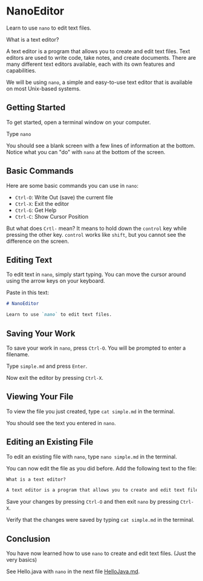 # NanoEditor

Learn to use `nano` to edit text files.

What is a text editor?

A text editor is a program that allows you to create and edit text files.
Text editors are used to write code, take notes, and create documents.
There are many different text editors available, each with its own features and capabilities.

We will be using `nano`, a simple and easy-to-use text editor that is available on most Unix-based systems.

## Getting Started

To get started, open a terminal window on your computer.

Type `nano`

You should see a blank screen with a few lines of information at the bottom.
Notice what you can "do" with `nano` at the bottom of the screen.

## Basic Commands

Here are some basic commands you can use in `nano`:

- `Ctrl-O`: Write Out (save) the current file
- `Ctrl-X`: Exit the editor
- `Ctrl-G`: Get Help
- `Ctrl-C`: Show Cursor Position

But what does `Crtl-` mean? It means to hold down the `control` key while pressing the other key.
`control` works like `shift`, but you cannot see the difference on the screen.

## Editing Text

To edit text in `nano`, simply start typing.
You can move the cursor around using the arrow keys on your keyboard.

Paste in this text:

```markdown
# NanoEditor

Learn to use `nano` to edit text files.
```

## Saving Your Work

To save your work in `nano`, press `Ctrl-O`.
You will be prompted to enter a filename.

Type `simple.md` and press `Enter`.

Now exit the editor by pressing `Ctrl-X`.

## Viewing Your File

To view the file you just created, type `cat simple.md` in the terminal.

You should see the text you entered in `nano`.

## Editing an Existing File

To edit an existing file with `nano`, type `nano simple.md` in the terminal.

You can now edit the file as you did before.
Add the following text to the file:

```markdown
What is a text editor?

A text editor is a program that allows you to create and edit text files.
```

Save your changes by pressing `Ctrl-O` and then exit `nano` by pressing `Ctrl-X`.

Verify that the changes were saved by typing `cat simple.md` in the terminal.

## Conclusion

You have now learned how to use `nano` to create and edit text files. (Just the very basics)

See Hello.java with `nano` in the next file [HelloJava.md](HelloJava.md).
